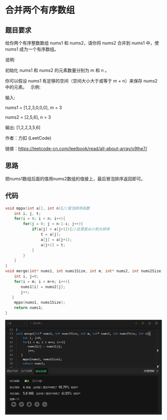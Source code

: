 # 合并两个有序数组
## 题目要求
给你两个有序整数数组 nums1 和 nums2，请你将 nums2 合并到 nums1 中，使 nums1 成为一个有序数组。

说明:

初始化 nums1 和 nums2 的元素数量分别为 m 和 n 。

你可以假设 nums1 有足够的空间（空间大小大于或等于 m + n）来保存 nums2 中的元素。
 
示例:

输入:

nums1 = [1,2,3,0,0,0], m = 3

nums2 = [2,5,6],       n = 3

输出: [1,2,2,3,5,6]

作者：力扣 (LeetCode)

链接：https://leetcode-cn.com/leetbook/read/all-about-array/x9lhe7/
## 思路
把nums1数组后面的值用nums2数组的值接上，最后冒泡排序返回即可。
## 代码
```c
void mppx(int a[], int n){//冒泡排序函数
    int i, j, t;
    for(i = 0; i < n; i++){
        for(j = 0; j < n-1-i; j++){
            if(a[j] > a[j+1]){//这里是从小到大排序
                t = a[j];
                a[j] = a[j+1];
                a[j+1] = t;
            }
        }
    }
}
void merge(int* nums1, int nums1Size, int m, int* nums2, int nums2Size, int n){
    int i, j=0;
    for(i = m; i < m+n; i++){
       nums1[i] = nums2[j];
       j++;
   }
    mppx(nums1, nums1Size);
    return nums1;
}
```
![合并两个有序数组](https://github.com/xycg529/Summer/blob/master/3.%E4%BA%8C%E5%88%86%E6%9F%A5%E6%89%BE%E6%B3%95%E4%B8%8E%E6%8E%92%E5%BA%8F/pictures/%E5%90%88%E5%B9%B6%E4%B8%A4%E4%B8%AA%E6%9C%89%E5%BA%8F%E6%95%B0%E7%BB%84.PNG)
